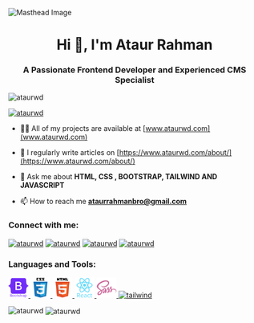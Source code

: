 ![Masthead Image](https://png.pngtree.com/png-vector/20230502/ourlarge/pngtree-web-development-word-concepts-dark-blue-banner-illustration-digital-technology-vector-png-image_51879156.jpg)
<h1 align="center">Hi 👋, I'm Ataur Rahman</h1>
<h3 align="center">A Passionate Frontend Developer and Experienced CMS Specialist</h3>

<p align="left"> <img src="https://komarev.com/ghpvc/?username=ataurwd&label=Profile%20views&color=0e75b6&style=flat" alt="ataurwd" /> </p>

<p align="left"> <a href="https://github.com/ryo-ma/github-profile-trophy"><img src="https://github-profile-trophy.vercel.app/?username=ataurwd" alt="ataurwd" /></a> </p>

- 👨‍💻 All of my projects are available at [www.ataurwd.com](www.ataurwd.com)

- 📝 I regularly write articles on [https://www.ataurwd.com/about/](https://www.ataurwd.com/about/)

- 💬 Ask me about **HTML, CSS , BOOTSTRAP, TAILWIND AND JAVASCRIPT**

- 📫 How to reach me **ataurrahmanbro@gmail.com**

<h3 align="left">Connect with me:</h3>
<p align="left">
<a href="https://twitter.com/ataurwd" target="blank"><img align="center" src="https://raw.githubusercontent.com/rahuldkjain/github-profile-readme-generator/master/src/images/icons/Social/twitter.svg" alt="ataurwd" height="30" width="40" /></a>
<a href="https://linkedin.com/in/ataurwd" target="blank"><img align="center" src="https://raw.githubusercontent.com/rahuldkjain/github-profile-readme-generator/master/src/images/icons/Social/linked-in-alt.svg" alt="ataurwd" height="30" width="40" /></a>
<a href="https://fb.com/ataurwd" target="blank"><img align="center" src="https://raw.githubusercontent.com/rahuldkjain/github-profile-readme-generator/master/src/images/icons/Social/facebook.svg" alt="ataurwd" height="30" width="40" /></a>
<a href="https://dribbble.com/ataurwd" target="blank"><img align="center" src="https://raw.githubusercontent.com/rahuldkjain/github-profile-readme-generator/master/src/images/icons/Social/dribbble.svg" alt="ataurwd" height="30" width="40" /></a>
</p>

<h3 align="left">Languages and Tools:</h3>
<p align="left"> <a href="https://getbootstrap.com" target="_blank" rel="noreferrer"> <img src="https://raw.githubusercontent.com/devicons/devicon/master/icons/bootstrap/bootstrap-plain-wordmark.svg" alt="bootstrap" width="40" height="40"/> </a> <a href="https://www.w3schools.com/css/" target="_blank" rel="noreferrer"> <img src="https://raw.githubusercontent.com/devicons/devicon/master/icons/css3/css3-original-wordmark.svg" alt="css3" width="40" height="40"/> </a> <a href="https://www.w3.org/html/" target="_blank" rel="noreferrer"> <img src="https://raw.githubusercontent.com/devicons/devicon/master/icons/html5/html5-original-wordmark.svg" alt="html5" width="40" height="40"/> </a> <a href="https://reactjs.org/" target="_blank" rel="noreferrer"> <img src="https://raw.githubusercontent.com/devicons/devicon/master/icons/react/react-original-wordmark.svg" alt="react" width="40" height="40"/> </a> <a href="https://sass-lang.com" target="_blank" rel="noreferrer"> <img src="https://raw.githubusercontent.com/devicons/devicon/master/icons/sass/sass-original.svg" alt="sass" width="40" height="40"/> </a> <a href="https://tailwindcss.com/" target="_blank" rel="noreferrer"> <img src="https://www.vectorlogo.zone/logos/tailwindcss/tailwindcss-icon.svg" alt="tailwind" width="40" height="40"/> </a> </p>

<p><img align="left" src="https://github-readme-stats.vercel.app/api/top-langs?username=ataurwd&show_icons=true&locale=en&layout=compact" alt="ataurwd" /></p>

<p>&nbsp;<img align="center" src="https://github-readme-stats.vercel.app/api?username=ataurwd&show_icons=true&locale=en" alt="ataurwd" /></p>
